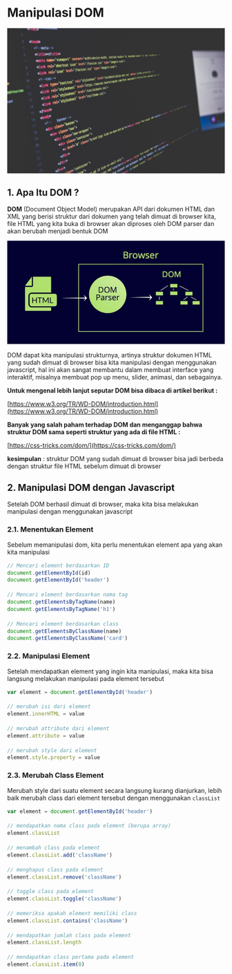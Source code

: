 # Manipulasi DOM

![code](code.jpeg)

## 1. Apa Itu DOM ?

**DOM** (Document Object Model) merupakan API dari dokumen HTML dan XML yang berisi struktur dari dokumen yang telah dimuat di browser kita, file HTML yang kita buka di browser akan diproses oleh DOM parser dan akan berubah menjadi bentuk DOM

![dom-parser](dom-parser.jpg)

DOM dapat kita manipulasi strukturnya, artinya struktur dokumen HTML yang sudah dimuat di browser bisa kita manipulasi dengan menggunakan javascript, hal ini akan sangat membantu dalam membuat interface yang interaktif, misalnya membuat pop up menu, slider, animasi, dan sebagainya.

**Untuk mengenal lebih lanjut seputar DOM bisa dibaca di artikel berikut :**

[https://www.w3.org/TR/WD-DOM/introduction.html](https://www.w3.org/TR/WD-DOM/introduction.html)

**Banyak yang salah paham terhadap DOM dan menganggap bahwa struktur DOM sama seperti struktur yang ada di file HTML :**

[https://css-tricks.com/dom/](https://css-tricks.com/dom/)

**kesimpulan** : struktur DOM yang sudah dimuat di browser bisa jadi berbeda dengan struktur file HTML sebelum dimuat di browser

## 2. Manipulasi DOM dengan Javascript

Setelah DOM berhasil dimuat di browser, maka kita bisa melakukan manipulasi dengan menggunakan javascript

### 2.1. Menentukan Element

Sebelum memanipulasi dom, kita perlu menentukan element apa yang akan kita manipulasi

```javascript
// Mencari element berdasarkan ID
document.getElementById(id)
document.getElementById('header')

// Mencari element berdasarkan nama tag
document.getElementsByTagName(name)
document.getElementsByTagName('h1')

// Mencari element berdasarkan class
document.getElementsByClassName(name)
document.getElementsByClassName('card')
```

### 2.2. Manipulasi Element

Setelah mendapatkan element yang ingin kita manipulasi, maka kita bisa langsung melakukan manipulasi pada element tersebut

```javascript
var element = document.getElementById('header')

// merubah isi dari element
element.innerHTML = value

// merubah attribute dari element
element.attribute = value

// merubah style dari element
element.style.property = value
```

### 2.3. Merubah Class Element

Merubah style dari suatu element secara langsung kurang dianjurkan, lebih baik merubah class dari element tersebut dengan menggunakan `classList`

```javascript
var element = document.getElementById('header')

// mendapatkan nama class pada element (berupa array)
element.classList

// menambah class pada element
element.classList.add('className')

// menghapus class pada element
element.classList.remove('className')

// toggle class pada element
element.classList.toggle('className')

// memeriksa apakah element memiliki class
element.classList.contains('className')

// mendapatkan jumlah class pada element
element.classList.length

// mendapatkan class pertama pada element
element.classList.item(0)
```

